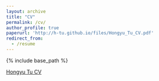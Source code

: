 ```yaml
---
layout: archive
title: "CV"
permalink: /cv/
author_profile: true
paperurl: 'http://h-tu.github.io/files/Hongyu_Tu_CV.pdf'
redirect_from:
  - /resume
---
```


{% include base_path %}

[Hongyu Tu CV](http://h-tu.github.io/files/Hongyu_Tu_CV.pdf)

<!-- PDF version of my CV can be found here: <a href="https://www.icloud.com/iclouddrive/0a8CpH82xu6jxs25AQ_tRR6pg#Hongyu_Tu_CV_(AUG)" target="_blank">PDF.</a> -->


<!-- Education
======
* University of Massachusetts, Amherst
  * M.S. in Computer Science
  * Aug. 2021 - May 2023 (Expected)
* University of Maryland, College Park
  * B.S. in Computer Engineering
  * Aug. 2017 - May 2021 

Experience
======
* Fall 2020: Undergraduate Research
  * University of Maryland
  * Proposed to use the robot arm to interact with objects to maximize the perception of the object during object identification, especially, recover the lost information caused by objects concealed by each other.
  * Conducted the simulation experiments with the ML_Agents library of the Unity game engine.
  * Participated in the reinforcement learning training of the mechanical arm in the virtual environment by setting up virtual environment, adjusting the setting parameters, reward and penalty, etc.
  
* Winter 2019: Recommender System Optimization Specialist Intern
  * Tencent, News Feed Platform Department 
  * Participated in optimizing the recommendation engine for Tencent ‘Kandian’, a new content service for info stream, predicting the view counts with just the title of an article, finding keywords that effects view counts the most and acquiring trending topics up to date.
  * Improved the System with machine learning techniques, including dimension reduction, TFIDF and n-gram.

* Summer 2019: Security Engineer Intern
  * Shanghai Huifu Payment Ltd., Product Control Department
  * Used the open source toolkit “chaos blade” developed by Alibaba to test the wholeness of system security under extreme circumstances related to full load of RAM, CPU, disk storage and so on.

* Fall 2017: FIRE Program, Machine Learning stream
  * University of Maryland
  * Aimed to build a mode with triplet network to detect individual bats’ call within a specific species, which could aid the revival of endangered species such as the Mexican Fishing Bats by providing a greater understanding of the behavior and speech patterns of the individuals that make up a species.
  * Imported pre-processed spectrograms into our model and combined a triplet network specific to images with a
residual network to improve the detection accuracy.
  * Proved that a triplet loss network is efficient and feasible to calculate the loss between input data.
  * [Repo Link](https://github.com/h-tu/FIRE-Bat-detect)

Selected Courseworks
======
* Course Project for COMP SCI 685: Advanced Natural Language Processing - May. 2022
  * Scraped over 1 million Danmu (live comments) from a Chinese video site Bilibili.
  * Proposed to extract in-jokes that are popular within different categories of videos from the 1 million text-based comments, and used GAN to generate Danmu that fits specified video categories. 
  * Performed fine-tuning to BERT so that it learns to predict the origin category of certain in-jokes. 


* Course Project for COMP SCI 682: Neural Networks: Modern Intro - Nov. 2021
  * Applied a mix of technics in computer vision and reinforcement learning to play arcade game.
  * Trained three neural networks to control the player in the game: first uses YOLO to extract features from the game visual. Its output will go through processing and  be turned into state representations and feed into RL model and actions that will yield the highest reward will be outputted. Last model acts as a wrapper that will turn the game into a trainable environment. 

* Course Project for COMP SCI 687: Reinforcement Learning - Nov. 2021
  * Implemented Reinforce with Baseline, One-Step Actor-Critic, Episodic Semi-Gradient n-step SARSA with PyTorch. 
  * Constructed Environments including Grid World, Mountain Car, Cartpole and Blackjack and applied the three algorithms above to the environments to compare the performances. 

* Course Project for CMSC426: Computer Vision - May 2021
  * Made a tool to stitch images into a panorama using SIFT, Homography Estimation, Image Warping (Blending), etc.
  * Implemented 16-layer CNN with PyTorch for image classification for another task.

* Course Project for CMSC320: Intro to Data Science - May 2020
  * Applied Machine Learning Algorithm, logistic regression classifier to predict NBA Games.
  * Conducted analysis of the relationships between the winning and field-goal, rebounds, assists, steals, blocks, turnover, etc. Coded with Python.

* Course Project for CMSC421: Intro to AI - Dec. 2019
  * Built a basic neural network from scratch with the mathematical principles learnt in class.
  * Implemented functions including feed forward, training and backpropagate. Coded with Python.

Skills
======
* Programing Languages
  * Python, C, Java, Ruby, Rust
  * MATLAB, Arduino, Assembly
  * SQL
* Libraries
  * TensorFlow, Keras, PyTorch, scikit-learn, OpenCV
  * pandas, Numpy, Matplotlib
  * Flask
* Tools
  * Linux, Git -->
